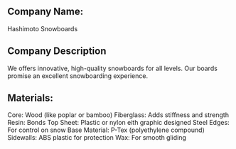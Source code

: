 ## Company Name:
Hashimoto Snowboards

## Company Description
We offers innovative, high-quality snowboards for all levels. Our boards promise an excellent snowboarding experience.

## Materials:
Core: Wood (like poplar or bamboo)
Fiberglass: Adds stiffness and strength
Resin: Bonds
Top Sheet: Plastic or nylon eith graphic designed
Steel Edges: For control on snow
Base Material: P-Tex (polyethylene compound)
Sidewalls: ABS plastic for protection
Wax: For smooth gliding
